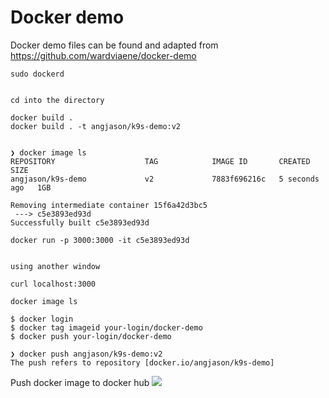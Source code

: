 # Docker demo
Docker demo files can be found and adapted from https://github.com/wardviaene/docker-demo
```
sudo dockerd


cd into the directory

docker build .
docker build . -t angjason/k9s-demo:v2


❯ docker image ls
REPOSITORY                    TAG            IMAGE ID       CREATED         SIZE
angjason/k9s-demo             v2             7883f696216c   5 seconds ago   1GB

```


```
Removing intermediate container 15f6a42d3bc5
 ---> c5e3893ed93d
Successfully built c5e3893ed93d
```

```
docker run -p 3000:3000 -it c5e3893ed93d


using another window

curl localhost:3000
```


```
docker image ls

$ docker login
$ docker tag imageid your-login/docker-demo
$ docker push your-login/docker-demo

❯ docker push angjason/k9s-demo:v2
The push refers to repository [docker.io/angjason/k9s-demo]
```


Push docker image to docker hub
![](https://i.imgur.com/7Unk3Cg.png)
